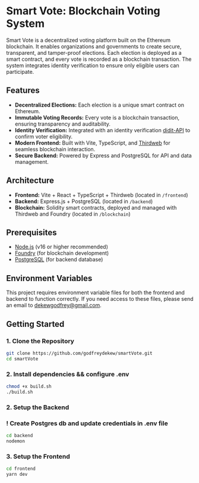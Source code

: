 # Smart Vote: Blockchain Voting System

Smart Vote is a decentralized voting platform built on the Ethereum blockchain. It enables organizations and governments to create secure, transparent, and tamper-proof elections. Each election is deployed as a smart contract, and every vote is recorded as a blockchain transaction. The system integrates identity verification to ensure only eligible users can participate.

## Features
- **Decentralized Elections:** Each election is a unique smart contract on Ethereum.
- **Immutable Voting Records:** Every vote is a blockchain transaction, ensuring transparency and auditability.
- **Identity Verification:** Integrated with an identity verification [didit-API](https://docs.didit.me/reference/introduction) to confirm voter eligibility.
- **Modern Frontend:** Built with Vite, TypeScript, and [Thirdweb](https://portal.thirdweb.com/) for seamless blockchain interaction.
- **Secure Backend:** Powered by Express and PostgreSQL for API and data management.

## Architecture
- **Frontend:** Vite + React + TypeScript + Thirdweb (located in `/frontend`)
- **Backend:** Express.js + PostgreSQL (located in `/backend`)
- **Blockchain:** Solidity smart contracts, deployed and managed with Thirdweb and Foundry (located in `/blockchain`)

## Prerequisites
- [Node.js](https://nodejs.org/) (v16 or higher recommended)
- [Foundry](https://book.getfoundry.sh/) (for blockchain development)
- [PostgreSQL](https://www.postgresql.org/) (for backend database)

## Environment Variables
This project requires environment variable files for both the frontend and backend to function correctly. If you need access to these files, please send an email to dekewgodfrey@gmail.com.

## Getting Started

### 1. Clone the Repository
```sh
git clone https://github.com/godfreydekew/smartVote.git
cd smartVote
```
### 2. Install dependencies && configure .env
```sh
chmod +x build.sh
./build.sh
```

### 2. Setup the Backend
### ! Create Postgres db and update credentials in .env file
```sh
cd backend
nodemon
```

### 3. Setup the Frontend
```sh
cd frontend
yarn dev
```
